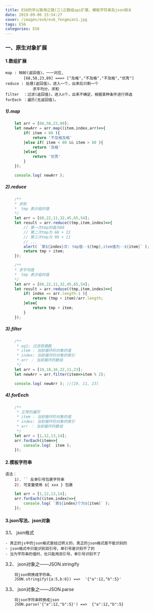 ```yaml
---
title: ES6的学以致用之路(三)之数组api扩展、模板字符串及json相关
date: 2019-09-06 15:54:27
cover: /images/es6/es6_fengmian1.jpg
tags: ES6
categories: ES6
---
```


### 一、原生对象扩展

#### 1.数组扩展
    map : 映射(返回值)。一一对应,
            [68,58,23,89] ===> ["及格","不及格","不及格","优秀"]
    reduce : 处理(返回值)。进入一个，出来后只剩一个
                求平均分，求和
    filter  ：过滤(返回值)。进入n个，出来不确定，根据某种条件进行筛选
    forEech ：遍历(无返回值)。

##### 1).map
```javascript
    let arr = [68,58,23,89];
    let newArr = arr.map((item,index,arr)=>{
        if( item < 60 ){
            return '不及格及格'
        }else if( item < 80 && item > 60 ){
            return '及格'
        }else{
            return '优秀'
        }
    });

    console.log( newArr );
```
##### 2).reduce
```javascript
    /**
    * 求和
    *  tmp 表示临时值
    */
    let arr = [68,22,11,32,45,65,54];
    let result = arr.reduce((tmp,item,index)=>{
        // 第一次tmp的值为68
        // 第二次tmp为 68 + 22
        // 第三次tmp为 90 + 11
        // ...
        alert( `第${index}次: tmp值--${tmp},item值为--${item}` );
        return tmp + item;
    });

    /**
    * 求平均值
    *  tmp 表示临时值
    */
    let arr = [68,22,11,32,45,65,54];
    let result = arr.reduce((tmp,item,index)=>{
        if( index == arr.length-1 ){
            return (tmp + item)/arr.length;
        }else{
            return tmp + item;
        }
    });
```
##### 3).filter
```javascript
    /**
     * eg1: 过滤奇偶数
     * item : 当前循环的对象的值
     * index: 当前循环的对象的索引
     * arr ： 当前循环的数组 
     */
    let arr = [19,18,16,22,11,23];
    let newArr = arr.filter(item=>item % 2);

    console.log( newArr ); //[19, 11, 23]
```
##### 4).forEech
```javascript
    /**
     * 正常的遍历
     * item : 当前循环的对象的值
     * index: 当前循环的对象的索引
     * arr ： 当前循环的数组
     */
    let arr = [1,12,13,14];
    arr.forEach(item=>{
        console.log(  item );
    });

```
#### 2.模板字符串
    语法：
        1). `` 反单引号包裹字符串
        2). 可变量使用 ${ xxx } 包裹
    
```javascript
    let arr = [1,12,13,14];
    arr.forEach((item,index)=>{
        console.log( `第${index}个为${item}` );
    });   
```

#### 3.json写法、json对象
3.1、 json格式

    - 真正的js中的json格式是经过转义的，真正的json格式是不能识别的
    - json格式中只能识别双引号，单引号是识别不了的
    - 当为字符串的值时，也只能用双引号，单引号识别不了

3.2、 json对象之——JSON.stringify

        将json转换成字符串。
        JSON.stringify({a:5,b:6}) ==>  '{"a":12,"b":5}'    

3.3、 json对象之——JSON.parse

        将json字符串转换成json
        JSON.parse('{"a":12,"b":5}') ==>  {"a":12,"b":5}




